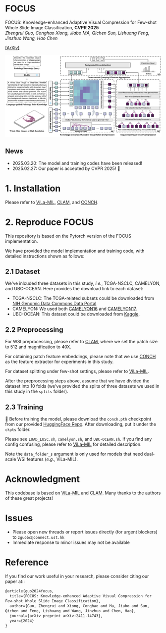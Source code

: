 # FOCUS

FOCUS: Knowledge-enhanced Adaptive Visual Compression for Few-shot Whole Slide Image Classification, **CVPR 2025**\
*Zhengrui Guo, Conghao Xiong, Jiabo MA, Qichen Sun, Lishuang Feng, Jinzhuo Wang, Hao Chen*

[[ArXiv]](https://arxiv.org/abs/2411.14743)

![Methodology of FOCUS](image/method.png)

## News
- 2025.03.20: The model and training codes have been released!
- 2025.02.27: Our paper is accepted by CVPR 2025! 🎉

# 1. Installation
Please refer to [ViLa-MIL](https://github.com/Jiangbo-Shi/ViLa-MIL), [CLAM](https://github.com/mahmoodlab/CLAM), and [CONCH](https://github.com/mahmoodlab/CONCH).

# 2. Reproduce FOCUS
This repository is based on the Pytorch version of the FOCUS implementation.

We have provided the model implementation and training code, with detailed instructions shown as follows:

## 2.1 Dataset
We've inlcuded three datasets in this study, *i.e.*, TCGA-NSCLC, CAMELYON, and UBC-OCEAN. Here provides the download link to each dataset:
- TCGA-NSCLC: The TCGA-related subsets could be downloaded from [NIH Genomic Data Commons Data Portal](https://portal.gdc.cancer.gov/).
- CAMELYON: We used both [CAMELYON16](https://camelyon16.grand-challenge.org/Data/) and [CAMELYON17](https://camelyon17.grand-challenge.org/Data/).
- UBC-OCEAN: This dataset could be downloaded from [Kaggle](https://www.kaggle.com/competitions/UBC-OCEAN).

## 2.2 Preprocessing
For WSI preprocessing, please refer to [CLAM](https://github.com/mahmoodlab/CLAM), where we set the patch size to 512 and magnification to 40X.

For obtaining patch feature embeddings, please note that we use [CONCH](https://github.com/mahmoodlab/CONCH) as the feature extractor for experiments in this study.

For dataset splitting under few-shot settings, please refer to [ViLa-MIL](https://github.com/Jiangbo-Shi/ViLa-MIL). 

After the preprocessing steps above, assume that we have divided the dataset into 10 folds (we've provided the splits of three datasets we used in this study in the `splits` folder).

## 2.3 Training
🌟 Before training the model, please download the `conch.pth` checkpoint from our provided [HuggingFace Repo](https://huggingface.co/datasets/david4real/FOCUS/tree/main). After downloading, put it under the `ckpts` folder.

Please see `LUAD_LUSC.sh`, `camelyon.sh`, and `UBC-OCEAN.sh`. If you find any config confusing, please refer to [ViLa-MIL](https://github.com/Jiangbo-Shi/ViLa-MIL) for detailed description.

Note the `data_folder_s` argument is only used for models that need dual-scale WSI features (*e.g.*, ViLa-MIL). 

# Acknowledgment
This codebase is based on [ViLa-MIL](https://github.com/Jiangbo-Shi/ViLa-MIL) and [CLAM](https://github.com/mahmoodlab/CLAM). Many thanks to the authors of these great projects!

# Issues
- Please open new threads or report issues directly (for urgent blockers) to `zguobc@connect.ust.hk`
- Immediate response to minor issues may not be available

# Reference
If you find our work useful in your research, please consider citing our paper at::
```
@article{guo2024focus,
  title={FOCUS: Knowledge-enhanced Adaptive Visual Compression for Few-shot Whole Slide Image Classification},
  author={Guo, Zhengrui and Xiong, Conghao and Ma, Jiabo and Sun, Qichen and Feng, Lishuang and Wang, Jinzhuo and Chen, Hao},
  journal={arXiv preprint arXiv:2411.14743},
  year={2024}
}
```